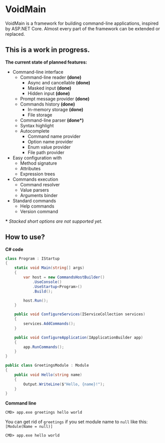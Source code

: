 # VoidMain
VoidMain is a framework for building command-line applications, inspired by ASP.NET Core.
Almost every part of the framework can be extended or replaced.

## This is a work in progress.

**The current state of planned features:**
- Command-line interface
  - Command-line reader **(done)**
    - Async and cancellable **(done)**
    - Masked input **(done)**
    - Hidden input **(done)**
  - Prompt message provider **(done)**
  - Commands history **(done)**
    - In-memory storage **(done)**
    - File storage
  - Command-line parser **(done\*)**
  - Syntax highlight
  - Autocomplete
    - Command name provider
    - Option name provider
    - Enum value provider
    - File path provider
- Easy configuration with
  - Method signature
  - Attributes
  - Expression trees
- Commands execution
  - Command resolver
  - Value parsers
  - Arguments binder
- Standard commands
  - Help commands
  - Version command

**\*** *Stacked short options are not supported yet.*

## How to use?

**C# code**
```csharp
class Program : IStartup
{
    static void Main(string[] args)
    {
        var host = new CommandsHostBuilder()
            .UseConsole()
            .UseStartup<Program>()
            .Build();

        host.Run();
    }

    public void ConfigureServices(IServiceCollection services)
    {
        services.AddCommands();
    }

    public void ConfigureApplication(IApplicationBuilder app)
    {
        app.RunCommands();
    }
}

public class GreetingsModule : Module
{
    public void Hello(string name)
    {
        Output.WriteLine($"Hello, {name}!");
    }
}
```

**Command line**
```
CMD> app.exe greetings hello world
```

You can get rid of `greetings` if you set module name to `null` like this: `[Module(Name = null)]`
```
CMD> app.exe hello world
```